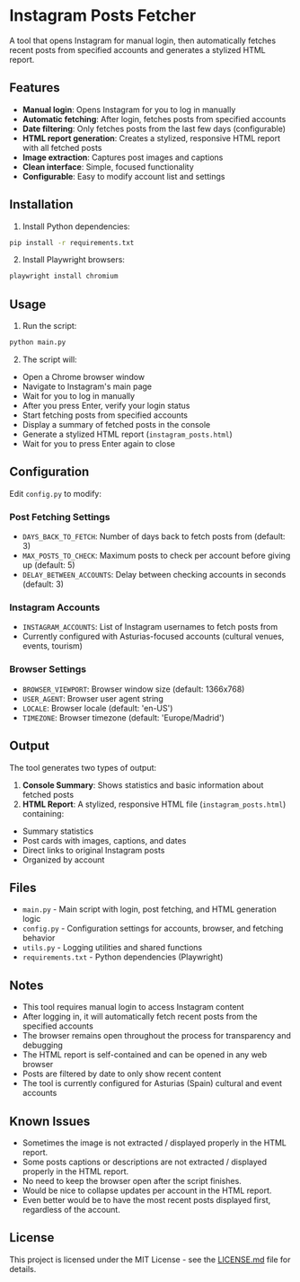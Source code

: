 # Instagram Posts Fetcher

A tool that opens Instagram for manual login, then automatically fetches recent posts from specified accounts and generates a stylized HTML report.

## Features

- **Manual login**: Opens Instagram for you to log in manually
- **Automatic fetching**: After login, fetches posts from specified accounts
- **Date filtering**: Only fetches posts from the last few days (configurable)
- **HTML report generation**: Creates a stylized, responsive HTML report with all fetched posts
- **Image extraction**: Captures post images and captions
- **Clean interface**: Simple, focused functionality
- **Configurable**: Easy to modify account list and settings

## Installation

1. Install Python dependencies:
```bash
pip install -r requirements.txt
```

2. Install Playwright browsers:
```bash
playwright install chromium
```

## Usage

1. Run the script:
```bash
python main.py
```

2. The script will:
- Open a Chrome browser window
- Navigate to Instagram's main page
- Wait for you to log in manually
- After you press Enter, verify your login status
- Start fetching posts from specified accounts
- Display a summary of fetched posts in the console
- Generate a stylized HTML report (`instagram_posts.html`)
- Wait for you to press Enter again to close

## Configuration

Edit `config.py` to modify:

### Post Fetching Settings
- `DAYS_BACK_TO_FETCH`: Number of days back to fetch posts from (default: 3)
- `MAX_POSTS_TO_CHECK`: Maximum posts to check per account before giving up (default: 5)
- `DELAY_BETWEEN_ACCOUNTS`: Delay between checking accounts in seconds (default: 3)

### Instagram Accounts
- `INSTAGRAM_ACCOUNTS`: List of Instagram usernames to fetch posts from
- Currently configured with Asturias-focused accounts (cultural venues, events, tourism)

### Browser Settings
- `BROWSER_VIEWPORT`: Browser window size (default: 1366x768)
- `USER_AGENT`: Browser user agent string
- `LOCALE`: Browser locale (default: 'en-US')
- `TIMEZONE`: Browser timezone (default: 'Europe/Madrid')

## Output

The tool generates two types of output:

1. **Console Summary**: Shows statistics and basic information about fetched posts
2. **HTML Report**: A stylized, responsive HTML file (`instagram_posts.html`) containing:
- Summary statistics
- Post cards with images, captions, and dates
- Direct links to original Instagram posts
- Organized by account

## Files

- `main.py` - Main script with login, post fetching, and HTML generation logic
- `config.py` - Configuration settings for accounts, browser, and fetching behavior
- `utils.py` - Logging utilities and shared functions
- `requirements.txt` - Python dependencies (Playwright)

## Notes

- This tool requires manual login to access Instagram content
- After logging in, it will automatically fetch recent posts from the specified accounts
- The browser remains open throughout the process for transparency and debugging
- The HTML report is self-contained and can be opened in any web browser
- Posts are filtered by date to only show recent content
- The tool is currently configured for Asturias (Spain) cultural and event accounts

## Known Issues

- Sometimes the image is not extracted / displayed properly in the HTML report.
- Some posts captions or descriptions are not extracted / displayed properly in the HTML report.
- No need to keep the browser open after the script finishes.
- Would be nice to collapse updates per account in the HTML report.
- Even better would be to have the most recent posts displayed first, regardless of the account.

## License

This project is licensed under the MIT License - see the [LICENSE.md](LICENSE.md) file for details.